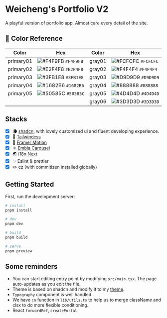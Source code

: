 # Weicheng's Portfolio V2

<!-- ![Vercel](https://vercelbadge.vercel.app/api/weicheng2138/portfolio-weitsao-v2) -->

A playful version of portfolio app. Almost care every detail of the site.

## 🎨 Color Reference

| Color     | Hex                                                                | Color  | Hex                                                                |
| --------- | ------------------------------------------------------------------ | ------ | ------------------------------------------------------------------ |
| primary01 | ![#F4F9FB](https://via.placeholder.com/10/F4F9FB?text=+) `#F4F9FB` | gray01 | ![#FCFCFC](https://via.placeholder.com/10/FCFCFC?text=+) `#FCFCFC` |
| primary02 | ![#E2F4F8](https://via.placeholder.com/10/E2F4F8?text=+) `#E2F4F8` | gray02 | ![#F4F4F4](https://via.placeholder.com/10/F4F4F4?text=+) `#F4F4F4` |
| primary03 | ![#3FB1E8](https://via.placeholder.com/10/3FB1E8?text=+) `#3FB1E8` | gray03 | ![#D9D9D9](https://via.placeholder.com/10/D9D9D9?text=+) `#D9D9D9` |
| primary04 | ![#1682B6](https://via.placeholder.com/10/1682B6?text=+) `#1682B6` | gray04 | ![#888888](https://via.placeholder.com/10/888888?text=+) `#888888` |
| primary05 | ![#50585C](https://via.placeholder.com/10/50585C?text=+) `#50585C` | gray05 | ![#4D4D4D](https://via.placeholder.com/10/4D4D4D?text=+) `#4D4D4D` |
|           |                                                                    | gray06 | ![#3D3D3D](https://via.placeholder.com/10/3D3D3D?text=+) `#3D3D3D` |

## Stacks

- [x] 🌘 [shadcn](https://ui.shadcn.com/), with lovely customized ui and fluent developing experience.
- [x] 🌊 [Tailwindcss](https://tailwindcss.com/)
- [x] 👾 [Framer Motion](https://www.framer.com/motion/)
- [x] ⚛️ [Embla Carousel](https://www.embla-carousel.com/)
- [x] 🌏 [i18n Next](https://react.i18next.com/)
- [x] ✨ Eslint & prettier
- [x] ✏️ cz (with commitizen installed globally)

## Getting Started

First, run the development server:

```bash
# install
pnpm install

# dev
pnpm dev

# build
pnpm build

# serve
pnpm preview
```

## Some reminders

- You can start editing entry point by modifying `src/main.tsx`. The page auto-updates as you edit the file.
- Theme is based on shadcn and modify it to my [theme](https://ui.shadcn.com/themes).
- `Typography` component is well handled.
- We have `cn` function in `lib/utils.ts` to help us to merge className and clsx to do more flexible conditioning.
- React `forwardRef`, `createPortal`
